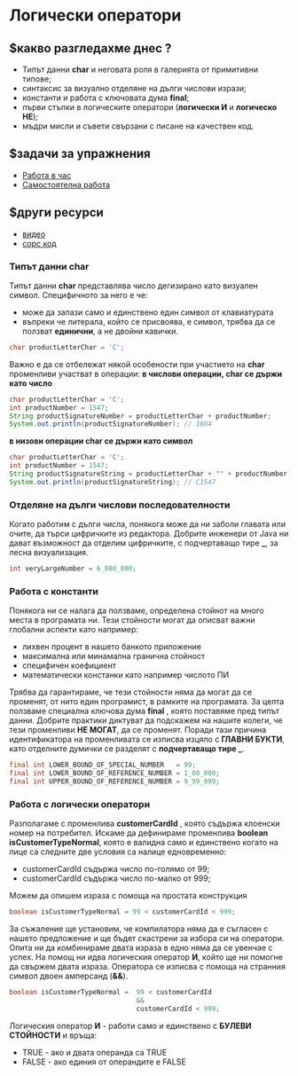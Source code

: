 # Логически оператори

## $какво разгледахме днес ?
- Типът данни **char** и неговата роля в галерията от примитивни типове;
- синтаксис за визуално отделяне на дълги числови изрази;
- константи и работа с ключовата дума **final**;
- първи стъпки в логическите оператори (**логически И** и **логическо НЕ**);
- мъдри мисли и съвети свързани с писане на качествен код.

## $задачи за упражнения
- [Работа в час](https://github.com/mihail-petrov/netit-webdev-java/tree/master/2022-2023/%40semester_1/week-03-1/cw)
- [Самостоятелна работа](https://github.com/mihail-petrov/netit-webdev-java/tree/master/2022-2023/%40semester_1/week-03-1/hw)

## $други ресурси
- [видео](https://drive.google.com/file/d/1n1_e-wRgGYkJiTWs3Wa5nhzuVEVwBv3V/view?usp=sharing)
- [сорс код](https://github.com/mihail-petrov/netit-webdev-java/tree/master/2022-2023/%40semester_1/week-03-1/source)

### Типът данни **char**

Типът данни **char** представлява число дегизирано като визуален символ. Специфичното за него е че:
- може да запази само и единствено един символ от клавиатурата
- въпреки че литерала, който се присвоява, е символ, трябва да се ползват **единични**, а не двойни кавички.

```java
char productLetterChar = 'C';
```

Важно е да се отбележат някой особености при участието на **char** променливи участват в операции:
**в числови операции, **char** се държи като число**

```java
char productLetterChar = 'C';
int productNumber = 1547;
String productSignatureNumber = productLetterChar + productNumber;
System.out.println(productSignatureNumber); // 1604
```

**в низови операции char се държи като символ**

```java
char productLetterChar = 'C';
int productNumber = 1547;
String productSignatureString = productLetterChar + "" + productNumber;
System.out.println(productSignatureString); // C1547
```

### Отделяне на дълги числови последователности

Когато работим с дълги числа, понякога може да ни заболи главата или очите, да търси цифричките из редактора. Добрите инженери от Java ни дават възможност да отделим цифричките, с подчертаващо тире **_**, за лесна визуализация. 

```java
int veryLargeNumber = 6_000_000;
```

### Работа с константи

Понякога ни се налага да ползваме, определена стойнот на много места в програмата ни. Тези стойности могат да описват важни глобални аспекти като например:
- лихвен процент в нашето банкото приложение
- максимална или минамална гранична стойност
- специфичен коефициент
- математически констанки като например числото ПИ

Трябва да гарантираме, че тези стойности няма да могат да се променят, от нито един програмист, в рамките на програмата. За целта ползваме специална ключова дума **final** , която поставяме пред типът данни. Добрите практики диктуват да подскажем на нашите колеги, че тези променливи **НЕ МОГАТ**, да се променят. Поради тази причина идентификатора на променливата се изписва изцяло с **ГЛАВНИ БУКТИ**, като отделните думички се разделят с **подчертаващо тире _**.

```java
final int LOWER_BOUND_OF_SPECIAL_NUMBER   = 99;
final int LOWER_BOUND_OF_REFERENCE_NUMBER = 1_00_000;
final int UPPER_BOUND_OF_REFERENCE_NUMBER = 9_99_999;
```

### Работа с логически оператори

Разполагаме с променлива **customerCardId** , която съдържа клоенски номер на потребител.
Искаме да дефинираме променлива  **boolean isCustomerTypeNormal**, която е валидна само и единствено когато на лице са следните две условия са налице едновременно:
- customerCardId съдържа число по-голямо от 99;
- customerCardId съдържа число по-малко от 999;

Можем да опишем израза с помоща на простата конструкция  
```java
boolean isCustomerTypeNormal = 99 < customerCardId < 999;
```

 За съжаление ще установим, че компилатора няма да е съгласен с нашето предложение и ще бъдет скастрени за избора си на оператори. Опита ни да комбинираме двата израза в едно няма да се увенчае с успех. На помощ ни идва логическия оператор **И**, който ще ни помогне да свържем двата израза. Оператора се изписва с помоща на странния символ двоен амперсанд  (**&&**).

```java
boolean isCustomerTypeNormal =  99 < customerCardId
                                &&
                                customerCardId < 999;
```

Логическия оператор **И** - работи само и единствено с **БУЛЕВИ СТОЙНОСТИ** и връща:
- TRUE  - ако и двата операнда са TRUE
- FALSE - ако единия от операндите е FALSE
